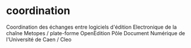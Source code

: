 # coordination
Coordination des échanges entre logiciels d'édition Electronique de la chaîne Metopes / plate-forme OpenEdition Pôle Document Numérique de l'Université de Caen / Cleo
